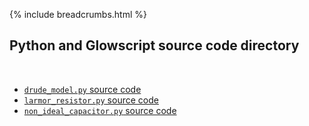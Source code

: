 {% include breadcrumbs.html %}

## Python and Glowscript source code directory
<div class="header_line"><br/></div>

- [`drude_model.py` source code](drude_model.py)
- [`larmor_resistor.py` source code](larmor_resistor.py)
- [`non_ideal_capacitor.py` source code](non_ideal_capacitor.py)


